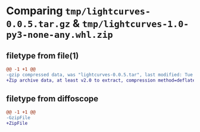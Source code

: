 # Comparing `tmp/lightcurves-0.0.5.tar.gz` & `tmp/lightcurves-1.0-py3-none-any.whl.zip`

## filetype from file(1)

```diff
@@ -1 +1 @@
-gzip compressed data, was "lightcurves-0.0.5.tar", last modified: Tue Jun  7 23:24:41 2022, max compression
+Zip archive data, at least v2.0 to extract, compression method=deflate
```

## filetype from diffoscope

```diff
@@ -1 +1 @@
-GzipFile
+ZipFile
```

